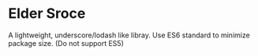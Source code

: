 # Elder Sroce

A lightweight, underscore/lodash like libray.
Use ES6 standard to minimize package size. (Do not support ES5)
